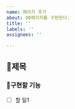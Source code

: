 ```yaml
---
name: 페이지 추가
about: OO페이지를 구현한다.
title: ''
labels: ''
assignees: ''

---
```


## :memo:제목
### :hammer:구현할 기능
- [ ] 할 일1

